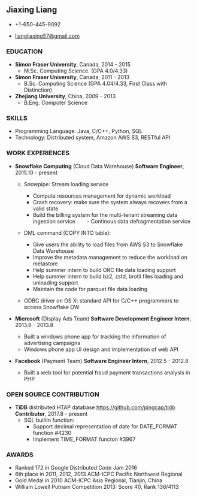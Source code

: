 ## Jiaxing Liang

*   +1-650-445-9092

*   liangjiaxing57@gmail.com

### EDUCATION 

*   **Simon Fraser University**, Canada, 2014 - 2015 
    -   M.Sc. Computing Science. (GPA 4.0/4.33)
*   **Simon Fraser University**, Canada, 2011 - 2013 
    -   B.Sc. Computing Science (GPA 4.04/4.33, First Class with Distinction)
*   **Zhejiang University**, China, 2009 - 2013
    -   B.Eng. Computer Science

### SKILLS

*   Programming Language: Java, C/C++, Python, SQL
*   Technology: Distributed system, Amazon AWS S3, RESTful API

### WORK EXPERIENCES

*   **Snowflake Computing** (Cloud Data Warehouse) **Software Engineer**, 2015.10 - present
    -   Snowpipe: Stream loading service
        - Compute resources management for dynamic workload
        - Crash recovery: make sure the system always recovers from a valid state
        - Build the billing system for the multi-tenant streaming data ingestion service
        - Continous data defragmentation service
    -   DML command (COPY INTO table):
        - Give users the ability to load files from AWS S3 to Snowflake Data Warehouse
        - Improve the metadata management to reduce the workload on metastore
        - Help summer intern to build ORC file data loading support
        - Help summer intern to build bz2, zstd, brotli files loading and unloading support
        - Maintain the code for parquet file data loading

    -   ODBC driver on OS X: standard API for C/C++ programmers to access Snowflake DW

*   **Microsoft** (Display Ads Team) **Software Development Engineer Intern**, 2013.6 - 2013.8 
    -   Built a windows phone app for tracking the information of advertising campaigns
    -   Windows phone app UI design and implementation of web API

*   **Facebook** (Payment Team) **Software Engineer Intern**, 2012.5 - 2012.8
    -   Built a web tool for potential fraud payment transactions analysis in PHP
    
### OPEN SOURCE CONTRIBUTION

*   **TiDB** distributed HTAP database https://github.com/pingcap/tidb **Contributor**, 2017.8 - present
    -   SQL builtin function:
        - Support decimal representation of date for DATE_FORMAT function #4230
        - Implement TIME_FORMAT functon #3967

### AWARDS
*   Ranked 172 in Google Distributed Code Jam 2016
*   6th place in 2011, 2012, 2013 ACM-ICPC Pacific Northwest Regional 
*   Gold Medal in 2010 ACM-ICPC Asia Regional, Tianjin, China
*   William Lowell Putnam Competition 2013: Score 40, Rank 136/4113


